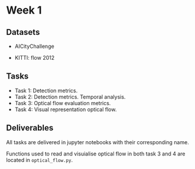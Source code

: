 # Week 1 

## Datasets

* AICityChallenge

* KITTI: flow 2012

## Tasks

* Task 1: Detection metrics.
* Task 2: Detection metrics. Temporal analysis.
* Task 3: Optical flow evaluation metrics.
* Task 4: Visual representation optical flow.

## Deliverables
All tasks are delivered in jupyter notebooks with their corresponding name.

Functions used to read and visuialise optical flow in both task 3 and 4 are located in `optical_flow.py`.